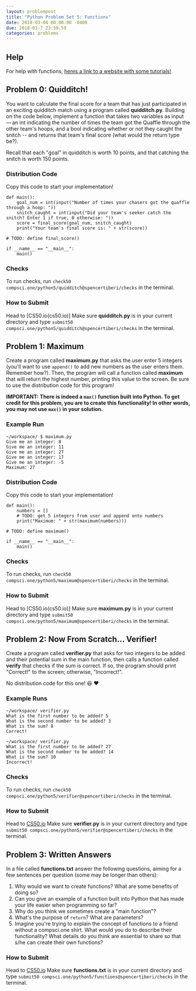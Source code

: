 ```yaml
---
layout: problempost
title: "Python Problem Set 5: Functions"
date: 2018-03-04 00:00:00 -0400
due: 2018-03-7 23:59:59
categories: problems
---
```


## Help

For help with functions, [heres a link to a website with some tutorials!](https://www.learnpython.org/en/Functions)

## Problem 0: Quidditch!
You want to calculate the final score for a team that has just participated in an exciting quidditch match using a program called **quidditch.py**. Building on the code below, implement a function that takes two variables as input — an int indicating the number of times the team got the Quaffle through the other team's hoops, and a bool indicating whether or not they caught the snitch -- and returns that team's final score (what would the return type be?).

Recall that each "goal" in quidditch is worth 10 points, and that catching the snitch is worth 150 points.

### Distribution Code

Copy this code to start your implementation!

```
def main():
    goal_num = int(input("Number of times your chasers got the quaffle through a hoop: "))
    snitch_caught = int(input("Did your team's seeker catch the snitch? Enter 1 if true, 0 otherwise: "))
    score = final_score(goal_num, snitch_caught)
    print("Your team's final score is: " + str(score))

# TODO: define final_score()

if __name__ == "__main__":
    main()
```

### Checks

To run checks, run `check50 compsci.one/python5/quidditch@spencertiberi/checks` in the terminal.

### How to Submit

Head to [CS50.io(cs50.io)] Make sure **quidditch.py** is in your current directory and type `submit50 compsci.one/python5/quidditch@spencertiberi/checks` in the terminal.

## Problem 1: Maximum
Create a program called **maximum.py** that asks the user enter 5 integers (you'll want to use `append()` to add new numbers as the user enters them. Remember how?). Then, the program will call a function called **maximum** that will return the highest number, printing this value to the screen. Be sure to use the distribution code for this program!

**IMPORTANT: There is indeed a `max()` function built into Python. To get credit for this problem, you are to create this functionality! In other words, you may not use `max()` in your solution.**

### Example Run
```
~/workspace/ $ maximum.py
Give me an integer: 8
Give me an integer: 11
Give me an integer: 27
Give me an integer: 17
Give me an integer: -5
Maximum: 27
```

### Distribution Code

Copy this code to start your implementation!

```
def main():
    numbers = []
    # TODO: get 5 integers from user and append onto numbers
    print("Maximum: " + str(maximum(numbers)))

# TODO: define maximum()

if __name__ == "__main__":
    main()
```

### Checks

To run checks, run `check50 compsci.one/python5/maximum@spencertiberi/checks` in the terminal.

### How to Submit

Head to [CS50.io(cs50.io)] Make sure **maximum.py** is in your current directory and type `submit50 compsci.one/python5/maximum@spencertiberi/checks` in the terminal.

## Problem 2: Now From Scratch... Verifier!
Create a program called **verifier.py** that asks for two integers to be added and their potential sum in the main function, then calls a function called **verify** that checks if the sum is correct. If so, the program should print "Correct!" to the screen; otherwise, "Incorrect!".

No distribution code for this one! 😆 ❤️

### Example Runs
```
~/workspace/ verifier.py
What is the first number to be added? 5
What is the second number to be added? 3
What is the sum? 8
Correct!
```
```
~/workspace/ verifier.py
What is the first number to be added? 27
What is the second number to be added? 14
What is the sum? 10
Incorrect!
```

### Checks

To run checks, run `check50 compsci.one/python5/verifier@spencertiberi/checks` in the terminal.

### How to Submit

Head to [CS50.io](cs50.io) Make sure **verifier.py** is in your current directory and type `submit50 compsci.one/python5/verifier@spencertiberi/checks` in the terminal.

## Problem 3: Written Answers

In a file called **functions.txt** answer the following questions, aiming for a few sentences per question (some may be longer than others):

1. Why would we want to create functions? What are some benefits of doing so?
2. Can you give an example of a function built into Python that has made your life easier when programming so far?
3. Why do you think we sometimes create a "main function"?
4. What's the purpose of `return`? What are parameters?
5. Imagine you're trying to explain the concept of functions to a friend without a compsci.one shirt. What would you do to describe their functionality? What details do you think are essential to share so that s/he can create their own functions?

### How to Submit

Head to [CS50.io](cs50.io) Make sure **functions.txt** is in your current directory and type `submit50 compsci.one/python5/functions@spencertiberi/checks` in the terminal.

